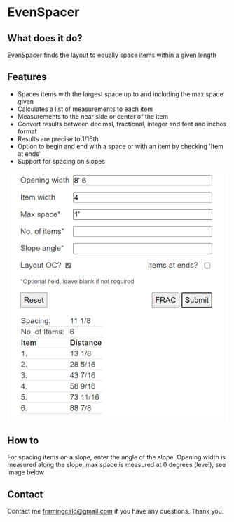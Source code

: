 # EvenSpacer
## What does it do?
EvenSpacer finds the layout to equally space items within a given length
## Features
- Spaces items with the largest space up to and including the max space given
- Calculates a list of measurements to each item
- Measurements to the near side or center of the item
- Convert results between decimal, fractional, integer and feet and inches format
- Results are precise to 1/16th
- Option to begin and end with a space or with an item by checking 'Item at ends'
- Support for spacing on slopes

![EvenSpacer screenshot](spacer.png)
## How to
For spacing items on a slope, enter the angle of the slope. Opening width is measured along the slope, max space is measured at 0 degrees (level), see image below
## Contact
Contact me framingcalc@gmail.com if you have any questions. Thank you.
